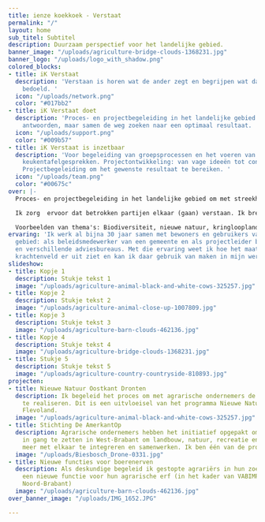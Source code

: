 ```yaml
---
title: ienze koekkoek - Verstaat
permalink: "/"
layout: home
sub_titel: Subtitel
description: Duurzaam perspectief voor het landelijke gebied.
banner_image: "/uploads/agriculture-bridge-clouds-1368231.jpg"
banner_logo: "/uploads/logo_with_shadow.png"
colored_blocks:
- title: iK Verstaat
  description: 'Verstaan is horen wat de ander zegt en begrijpen wat daarmee wordt
    bedoeld. '
  icon: "/uploads/network.png"
  color: "#017bb2"
- title: iK Verstaat doet
  description: 'Proces- en projectbegeleiding in het landelijke gebied.  Geen pasklare
    antwoorden, maar samen de weg zoeken naar een optimaal resultaat. '
  icon: "/uploads/support.png"
  color: "#009b57"
- title: iK Verstaat is inzetbaar
  description: 'Voor begeleiding van groepsprocessen en het voeren van individuele
    keukentafelgesprekken. Projectontwikkeling: van vage ideeën tot concrete  uitvoeringsplannen.
    Projectbegeleiding om het gewenste resultaat te bereiken. '
  icon: "/uploads/team.png"
  color: "#00675c"
over: |-
  Proces- en projectbegeleiding in het landelijke gebied om met streekhouders veranderingen tot stand te brengen.  Die verandering moeten houdbaar zijn. Dus gebaseerd op een gezond financieel rendement, sociaal aantrekkelijk en bijdragen aan een gezond milieu.

  Ik zorg  ervoor dat betrokken partijen elkaar (gaan) verstaan. Ik breng mensen en situaties bij elkaar om samen veranderingen tot stand te brengen, oplossingen te verzinnen, plannen te maken en uit te voeren.

  Voorbeelden van thema's: Biodiversiteit, nieuwe natuur, kringlooplandbouw, klimaatadaptatie, bodemdaling, stad-plattelandrelaties, burgerparticipatie, duurzame energie, landbouw en nieuwe functies voor boerenerven.
ervaring: 'Ik werk al bijna 30 jaar samen met bewoners en gebruikers van het landelijke
  gebied: als beleidsmedewerker van een gemeente en als projectleider bij een  landbouworganisatie
  en verschillende adviesbureaus. Met die ervaring weet ik hoe het maatschappelijke
  krachtenveld er uit ziet en kan ik daar gebruik van maken in mijn werk.'
slideshow:
- title: Kopje 1
  description: Stukje tekst 1
  image: "/uploads/agriculture-animal-black-and-white-cows-325257.jpg"
- title: Kopje 2
  description: Stukje tekst 2
  image: "/uploads/agriculture-animal-close-up-1007809.jpg"
- title: Kopje 3
  description: Stukje tekst 3
  image: "/uploads/agriculture-barn-clouds-462136.jpg"
- title: Kopje 4
  description: Stukje tekst 4
  image: "/uploads/agriculture-bridge-clouds-1368231.jpg"
- title: Stukje 5
  description: Stukje tekst 5
  image: "/uploads/agriculture-country-countryside-810893.jpg"
projecten:
- title: Nieuwe Natuur Oostkant Dronten
  description: Ik begeleid het proces om met agrarische ondernemers de nieuwe natuur
    te realiseren. Dit is een uitvloeisel van het programma Nieuwe Natuur van de provincie
    Flevoland.
  image: "/uploads/agriculture-animal-black-and-white-cows-325257.jpg"
- title: Stichting De AmerkantOp
  description: Agrarische ondernemers hebben het initiatief opgepakt om een gebiedsproces
    in gang te zetten in West-Brabant om landbouw, natuur, recreatie en consumenten
    meer met elkaar te integreren en samenwerken. Ik ben één van de procesbegeleiders.
  image: "/uploads/Biesbosch_Drone-0331.jpg"
- title: Nieuwe functies voor boerenerven
  description: Als deskundige begeleid ik gestopte agrariërs in hun zoektocht naar
    een nieuwe functie voor hun agrarische erf (in het kader van VABIMPULS, provincie
    Noord-Brabant)
  image: "/uploads/agriculture-barn-clouds-462136.jpg"
over_banner_image: "/uploads/IMG_1652.JPG"

---
```

